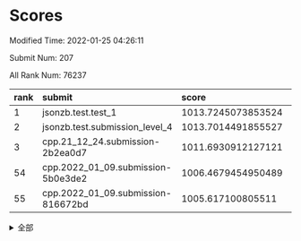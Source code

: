 # Scores

Modified Time: 2022-01-25 04:26:11

Submit Num: 207

All Rank Num: 76237

| rank |               submit               |       score        |       sigma        | pk_num |
| :--- | :--------------------------------- | :----------------- | :----------------- | :----- |
| 1    | jsonzb.test.test_1                 | 1013.7245073853524 | 0.8072304150987    | 1472   |
| 2    | jsonzb.test.submission_level_4     | 1013.7014491855527 | 0.8185522186860508 | 1477   |
| 3    | cpp.21_12_24.submission-2b2ea0d7   | 1011.6930912127121 | 0.7811883430569323 | 1474   |
| 54   | cpp.2022_01_09.submission-5b0e3de2 | 1006.4679454950489 | 0.7388844481126501 | 1472   |
| 55   | cpp.2022_01_09.submission-816672bd | 1005.617100805511  | 0.7259434681537007 | 1475   |


<details>
<summary>全部</summary>

| rank |                 submit                 |       score        |       sigma        | pk_num |
| :--- | :------------------------------------- | :----------------- | :----------------- | :----- |
| 1    | jsonzb.test.test_1                     | 1013.7245073853524 | 0.8072304150987    | 1472   |
| 2    | jsonzb.test.submission_level_4         | 1013.7014491855527 | 0.8185522186860508 | 1477   |
| 3    | cpp.21_12_24.submission-2b2ea0d7       | 1011.6930912127121 | 0.7811883430569323 | 1474   |
| 4    | gobigger.level_3.submission_level_3_45 | 1011.6006120631793 | 0.7790346585233283 | 1474   |
| 5    | gobigger.level_3.submission_level_3_41 | 1011.3851872052257 | 0.7744283637175544 | 1473   |
| 6    | gobigger.level_3.submission_level_3_6  | 1011.3744720970677 | 0.7862380098302005 | 1473   |
| 7    | gobigger.level_3.submission_level_3_38 | 1011.1601246092295 | 0.7770479240947082 | 1470   |
| 8    | gobigger.level_3.submission_level_3_29 | 1011.1252039462543 | 0.7722298041740997 | 1474   |
| 9    | gobigger.level_3.submission_level_3_1  | 1011.106473058778  | 0.7959824524444775 | 1479   |
| 10   | gobigger.level_3.submission_level_3_14 | 1011.0054698794024 | 0.7542475565360417 | 1471   |
| 11   | gobigger.level_3.submission_level_3_27 | 1010.8101171574119 | 0.771679132498791  | 1474   |
| 12   | gobigger.level_3.submission_level_3_44 | 1010.7630370548437 | 0.7643913026557505 | 1477   |
| 13   | gobigger.level_3.submission_level_3_12 | 1010.6984289640757 | 0.7601012134009908 | 1473   |
| 14   | gobigger.level_3.submission_level_3_4  | 1010.6252013429033 | 0.7749616348674415 | 1465   |
| 15   | gobigger.level_3.submission_level_3_33 | 1010.4507629875748 | 0.7471246062903587 | 1476   |
| 16   | gobigger.level_3.submission_level_3_8  | 1010.4139451519073 | 0.7663167640223928 | 1472   |
| 17   | gobigger.level_3.submission_level_3_43 | 1010.3775365769615 | 0.75760232174187   | 1474   |
| 18   | gobigger.level_3.submission_level_3_37 | 1010.3250697920856 | 0.7456963891618291 | 1474   |
| 19   | gobigger.level_3.submission_level_3_28 | 1010.3154725625867 | 0.7758509301099463 | 1469   |
| 20   | gobigger.level_3.submission_level_3_26 | 1010.2526850560048 | 0.7444674911302905 | 1474   |
| 21   | gobigger.level_3.submission_level_3_47 | 1010.2351620250499 | 0.7782915586428477 | 1473   |
| 22   | gobigger.level_3.submission_level_3_40 | 1010.2325576423177 | 0.7640729303508329 | 1473   |
| 23   | gobigger.level_3.submission_level_3_16 | 1010.2023354409279 | 0.7715956723674402 | 1468   |
| 24   | gobigger.level_3.submission_level_3_36 | 1010.1614325612991 | 0.7692694888384324 | 1474   |
| 25   | gobigger.level_3.submission_level_3_17 | 1010.0773416123668 | 0.7530734253442705 | 1472   |
| 26   | gobigger.level_3.submission_level_3_11 | 1010.0734842900342 | 0.7779127117021432 | 1475   |
| 27   | gobigger.level_3.submission_level_3_2  | 1010.0443513832197 | 0.7638641450631746 | 1468   |
| 28   | gobigger.level_3.submission_level_3_7  | 1010.0116034324913 | 0.7846906844078629 | 1476   |
| 29   | gobigger.level_3.submission_level_3_34 | 1009.9839010534914 | 0.7531460889313324 | 1465   |
| 30   | gobigger.level_3.submission_level_3_21 | 1009.9451535372077 | 0.7504368975410961 | 1474   |
| 31   | gobigger.level_3.submission_level_3_0  | 1009.9127822066005 | 0.7744492926071637 | 1473   |
| 32   | gobigger.level_3.submission_level_3_49 | 1009.8600513598947 | 0.7649624652168683 | 1477   |
| 33   | gobigger.level_3.submission_level_3_13 | 1009.8482137401543 | 0.7511998779333763 | 1475   |
| 34   | gobigger.level_3.submission_level_3_24 | 1009.6928068476553 | 0.730785053400927  | 1477   |
| 35   | gobigger.level_3.submission_level_3_15 | 1009.6917366403563 | 0.7525780483003188 | 1471   |
| 36   | gobigger.level_3.submission_level_3_5  | 1009.651395830386  | 0.7467160953584978 | 1473   |
| 37   | gobigger.level_3.submission_level_3_3  | 1009.6215364220308 | 0.7698095989282783 | 1478   |
| 38   | gobigger.level_3.submission_level_3_39 | 1009.6040672791947 | 0.7512405647154714 | 1474   |
| 39   | gobigger.level_3.submission_level_3_31 | 1009.5549110052957 | 0.7491766585035551 | 1474   |
| 40   | gobigger.level_3.submission_level_3_19 | 1009.541486910212  | 0.7483480221901386 | 1476   |
| 41   | gobigger.level_3.submission_level_3_46 | 1009.5371588585976 | 0.7667078821601994 | 1466   |
| 42   | gobigger.level_3.submission_level_3_22 | 1009.4941364472031 | 0.7480450115917068 | 1472   |
| 43   | gobigger.level_3.submission_level_3_10 | 1009.4849509773613 | 0.769479000731874  | 1473   |
| 44   | gobigger.level_3.submission_level_3_32 | 1009.459274872027  | 0.753880591409653  | 1470   |
| 45   | gobigger.level_3.submission_level_3_30 | 1009.3772509759565 | 0.7363752049522768 | 1478   |
| 46   | gobigger.level_3.submission_level_3_25 | 1009.3381974985829 | 0.7777257597374172 | 1471   |
| 47   | gobigger.level_3.submission_level_3_9  | 1009.3250484231037 | 0.7292187671004171 | 1468   |
| 48   | gobigger.level_3.submission_level_3_35 | 1009.2262630061535 | 0.7431701489890985 | 1473   |
| 49   | gobigger.level_3.submission_level_3_42 | 1009.08858713622   | 0.7388020835626884 | 1475   |
| 50   | gobigger.level_3.submission_level_3_48 | 1008.9941840955307 | 0.770622496078616  | 1474   |
| 51   | gobigger.level_3.submission_level_3_23 | 1008.9427708946386 | 0.7762943479104247 | 1480   |
| 52   | gobigger.level_3.submission_level_3_18 | 1008.7223803322322 | 0.7512634593009611 | 1473   |
| 53   | gobigger.level_3.submission_level_3_20 | 1008.0078316361875 | 0.7399587431747618 | 1472   |
| 54   | cpp.2022_01_09.submission-5b0e3de2     | 1006.4679454950489 | 0.7388844481126501 | 1472   |
| 55   | cpp.2022_01_09.submission-816672bd     | 1005.617100805511  | 0.7259434681537007 | 1475   |
| 56   | gobigger.level_1.submission_level_1_36 | 1004.8399083669369 | 0.7189946752578785 | 1472   |
| 57   | gobigger.level_1.submission_level_1_46 | 1004.5453670418563 | 0.7224703307942083 | 1475   |
| 58   | gobigger.level_1.submission_level_1_16 | 1004.3938626854276 | 0.7247638600133929 | 1471   |
| 59   | gobigger.level_1.submission_level_1_35 | 1004.3654017336579 | 0.7229169252167451 | 1476   |
| 60   | gobigger.level_1.submission_level_1_20 | 1004.281213529397  | 0.7197165897138488 | 1470   |
| 61   | gobigger.level_1.submission_level_1_40 | 1004.1373806417952 | 0.7156760132766373 | 1471   |
| 62   | gobigger.level_1.submission_level_1_26 | 1004.1165434405418 | 0.7102452808519794 | 1470   |
| 63   | gobigger.level_1.submission_level_1_6  | 1004.0409967424036 | 0.7204922779350877 | 1475   |
| 64   | gobigger.level_1.submission_level_1_41 | 1003.9414765455697 | 0.722466007156716  | 1476   |
| 65   | gobigger.level_1.submission_level_1_28 | 1003.9207817812548 | 0.7091013806076653 | 1476   |
| 66   | gobigger.level_1.submission_level_1_43 | 1003.816981938409  | 0.7157715309317755 | 1471   |
| 67   | gobigger.level_1.submission_level_1_8  | 1003.7807134214787 | 0.7192107920739202 | 1475   |
| 68   | gobigger.level_1.submission_level_1_42 | 1003.7471977815229 | 0.7171098752774411 | 1474   |
| 69   | gobigger.level_1.submission_level_1_23 | 1003.7156620440082 | 0.7257669059665425 | 1476   |
| 70   | gobigger.level_1.submission_level_1_34 | 1003.7119195381899 | 0.7192004901723918 | 1470   |
| 71   | gobigger.level_1.submission_level_1_3  | 1003.6581053580267 | 0.7223382441122039 | 1474   |
| 72   | gobigger.level_1.submission_level_1_18 | 1003.6144284067273 | 0.7343265007313049 | 1471   |
| 73   | gobigger.level_1.submission_level_1_29 | 1003.5802410281067 | 0.7161759488229302 | 1472   |
| 74   | gobigger.level_1.submission_level_1_15 | 1003.5182678999884 | 0.7238661852804046 | 1471   |
| 75   | gobigger.level_1.submission_level_1_39 | 1003.4882097576815 | 0.7124871381214721 | 1474   |
| 76   | gobigger.level_1.submission_level_1_45 | 1003.4565314213928 | 0.719435278915191  | 1476   |
| 77   | gobigger.level_1.submission_level_1_37 | 1003.4316575649879 | 0.7188813360013506 | 1474   |
| 78   | gobigger.level_1.submission_level_1_17 | 1003.4159663531977 | 0.722268452506724  | 1469   |
| 79   | gobigger.level_1.submission_level_1_32 | 1003.3918720801324 | 0.7117922414396237 | 1470   |
| 80   | gobigger.level_1.submission_level_1_12 | 1003.3380760966621 | 0.711112304083128  | 1470   |
| 81   | gobigger.level_1.submission_level_1_9  | 1003.3199109683648 | 0.719175482378519  | 1471   |
| 82   | gobigger.level_1.submission_level_1_38 | 1003.2859996233411 | 0.7228989583132872 | 1473   |
| 83   | gobigger.level_1.submission_level_1_10 | 1003.2782783435152 | 0.7114302599405157 | 1474   |
| 84   | gobigger.level_1.submission_level_1_48 | 1003.2763076500643 | 0.7198393836728151 | 1477   |
| 85   | gobigger.level_1.submission_level_1_22 | 1003.0612370453543 | 0.7141392991953739 | 1472   |
| 86   | gobigger.level_1.submission_level_1_4  | 1002.9855558587111 | 0.7066620470949658 | 1475   |
| 87   | gobigger.level_1.submission_level_1_21 | 1002.9847404874813 | 0.7130062068364816 | 1473   |
| 88   | gobigger.level_1.submission_level_1_5  | 1002.9826870044274 | 0.7198398158224742 | 1470   |
| 89   | gobigger.level_1.submission_level_1_49 | 1002.9752176619664 | 0.7103384943037765 | 1471   |
| 90   | gobigger.level_1.submission_level_1_13 | 1002.8897920420767 | 0.7197388452978901 | 1476   |
| 91   | gobigger.level_1.submission_level_1_44 | 1002.8388900073911 | 0.712644591873903  | 1473   |
| 92   | gobigger.level_1.submission_level_1_19 | 1002.7665502729168 | 0.7294211391962191 | 1479   |
| 93   | gobigger.level_1.submission_level_1_47 | 1002.5621316622122 | 0.7128618700779511 | 1474   |
| 94   | gobigger.level_1.submission_level_1_30 | 1002.5354232057857 | 0.7089011625099814 | 1472   |
| 95   | gobigger.level_1.submission_level_1_7  | 1002.338441258044  | 0.7106908944716316 | 1471   |
| 96   | gobigger.level_1.submission_level_1_25 | 1002.3144707442304 | 0.7160385526619667 | 1468   |
| 97   | gobigger.level_1.submission_level_1_1  | 1002.2669887122172 | 0.7122524960083917 | 1474   |
| 98   | gobigger.level_1.submission_level_1_11 | 1002.2177859725332 | 0.7136661401127615 | 1471   |
| 99   | gobigger.level_1.submission_level_1_31 | 1002.0636316106778 | 0.7093932381077787 | 1468   |
| 100  | gobigger.level_1.submission_level_1_33 | 1001.9682557031579 | 0.7211025659097036 | 1468   |
| 101  | gobigger.level_1.submission_level_1_0  | 1001.9054798870353 | 0.7056863942424902 | 1475   |
| 102  | gobigger.level_1.submission_level_1_2  | 1001.8997614244963 | 0.7046935364909233 | 1480   |
| 103  | gobigger.level_1.submission_level_1_24 | 1001.7724472962914 | 0.7196886656385826 | 1467   |
| 104  | gobigger.level_1.submission_level_1_27 | 1001.7670451565934 | 0.7151981018440792 | 1477   |
| 105  | gobigger.level_1.submission_level_1_14 | 1000.7283620032806 | 0.7072607063583894 | 1473   |
| 106  | gobigger.random.submission_random_42   | 997.1325551233343  | 0.6978207500595038 | 1475   |
| 107  | gobigger.random.submission_random_48   | 996.9518710680754  | 0.7169187429243035 | 1471   |
| 108  | gobigger.random.submission_random_20   | 996.9135698565847  | 0.7051812124227889 | 1476   |
| 109  | gobigger.random.submission_random_26   | 996.7754393186474  | 0.7114647517075848 | 1477   |
| 110  | gobigger.random.submission_random_33   | 996.7324243815858  | 0.7072422023991267 | 1472   |
| 111  | gobigger.random.submission_random_43   | 996.6598720089638  | 0.7331826119578949 | 1474   |
| 112  | gobigger.random.submission_random_8    | 996.5914952787666  | 0.7151956663005424 | 1474   |
| 113  | gobigger.random.submission_random_28   | 996.4922301801073  | 0.7044079710693745 | 1473   |
| 114  | gobigger.random.submission_random_24   | 996.467432037368   | 0.7011227111138149 | 1465   |
| 115  | gobigger.random.submission_random_19   | 996.2699428261229  | 0.7224835146618241 | 1474   |
| 116  | gobigger.random.submission_random_47   | 996.2145783117497  | 0.7168604363782527 | 1479   |
| 117  | gobigger.random.submission_random_6    | 996.2067154944948  | 0.7160289763723956 | 1477   |
| 118  | gobigger.random.submission_random_1    | 996.1451303646455  | 0.7153736791467584 | 1476   |
| 119  | gobigger.random.submission_random_46   | 996.1055407292814  | 0.7120534771316964 | 1474   |
| 120  | gobigger.random.submission_random_5    | 996.1049265272904  | 0.7112234916018296 | 1472   |
| 121  | gobigger.random.submission_random_14   | 995.9822700651009  | 0.7018374489782889 | 1476   |
| 122  | gobigger.random.submission_random_29   | 995.9727032621778  | 0.6976955777784011 | 1478   |
| 123  | gobigger.random.submission_random_23   | 995.9460970729662  | 0.7073558012519023 | 1475   |
| 124  | gobigger.random.submission_random_45   | 995.8865596673529  | 0.7034027383173201 | 1476   |
| 125  | gobigger.random.submission_random_16   | 995.8594197222394  | 0.7196434960168132 | 1469   |
| 126  | gobigger.random.submission_random_17   | 995.7972305169927  | 0.7134522055276458 | 1470   |
| 127  | gobigger.random.submission_random_31   | 995.7918016794943  | 0.7122877052802165 | 1469   |
| 128  | gobigger.random.submission_random_27   | 995.7715862769719  | 0.7170979118349268 | 1476   |
| 129  | gobigger.random.submission_random_32   | 995.7272219726589  | 0.7418916922850406 | 1473   |
| 130  | gobigger.random.submission_random_40   | 995.7063735451065  | 0.6972081508385638 | 1472   |
| 131  | gobigger.random.submission_random_35   | 995.664453114561   | 0.7035223922009726 | 1473   |
| 132  | gobigger.random.submission_random_44   | 995.639793181706   | 0.6962200220856386 | 1474   |
| 133  | gobigger.random.submission_random_4    | 995.6141788717644  | 0.710121075835063  | 1475   |
| 134  | gobigger.random.submission_random_36   | 995.6057745230876  | 0.7164548687770401 | 1472   |
| 135  | gobigger.random.submission_random_30   | 995.6031495782125  | 0.7105468091120143 | 1473   |
| 136  | gobigger.random.submission_random_22   | 995.5527455654274  | 0.7143526078994723 | 1471   |
| 137  | gobigger.random.submission_random_25   | 995.4962127288178  | 0.7025284279473408 | 1475   |
| 138  | gobigger.random.submission_random_34   | 995.4891068865614  | 0.7183049885108065 | 1474   |
| 139  | gobigger.random.submission_random_3    | 995.4865149372931  | 0.7106688610052408 | 1474   |
| 140  | gobigger.random.submission_random_7    | 995.4842196183783  | 0.7111149323319599 | 1473   |
| 141  | gobigger.random.submission_random_9    | 995.477587733932   | 0.7201260404234161 | 1469   |
| 142  | gobigger.random.submission_random_15   | 995.3599884283319  | 0.7108772440240679 | 1469   |
| 143  | gobigger.random.submission_random_0    | 995.3137762193938  | 0.717589414540678  | 1477   |
| 144  | gobigger.random.submission_random_38   | 995.2867214370259  | 0.731470293527264  | 1473   |
| 145  | gobigger.random.submission_random_37   | 995.2764929339028  | 0.7238231992650821 | 1474   |
| 146  | gobigger.random.submission_random_39   | 995.2635919037866  | 0.7131922889732881 | 1478   |
| 147  | gobigger.random.submission_random_12   | 995.2537173962301  | 0.7163948159266542 | 1473   |
| 148  | gobigger.random.submission_random_13   | 995.2027790720936  | 0.7259014679994359 | 1473   |
| 149  | gobigger.random.submission_random_21   | 995.1657464564922  | 0.7216007942739705 | 1475   |
| 150  | gobigger.random.submission_random_49   | 995.1509227590248  | 0.7098109895409955 | 1471   |
| 151  | gobigger.random.submission_random_11   | 995.0759303856067  | 0.7188169118562429 | 1469   |
| 152  | gobigger.random.submission_random_18   | 994.8950159695582  | 0.7106923832860291 | 1475   |
| 153  | gobigger.random.submission_random_2    | 994.8428236663775  | 0.7237282682387953 | 1475   |
| 154  | gobigger.random.submission_random_41   | 994.8253351117294  | 0.7169544786021678 | 1471   |
| 155  | gobigger.level_2.submission_level_2_13 | 994.5256629689322  | 0.7326628317478752 | 1473   |
| 156  | gobigger.random.submission_random_10   | 994.0166410146296  | 0.7304060384730243 | 1471   |
| 157  | gobigger.level_2.submission_level_2_49 | 993.7287789355312  | 0.7338807510091576 | 1472   |
| 158  | gobigger.level_2.submission_level_2_32 | 993.620128533502   | 0.7320748083956183 | 1470   |
| 159  | gobigger.level_2.submission_level_2_35 | 993.5230160495047  | 0.7349732541513674 | 1472   |
| 160  | gobigger.level_2.submission_level_2_10 | 993.5110487820333  | 0.7394557854382658 | 1474   |
| 161  | gobigger.level_2.submission_level_2_5  | 993.1570919612291  | 0.7335709620489512 | 1476   |
| 162  | gobigger.level_2.submission_level_2_39 | 992.947213717081   | 0.7329881442219506 | 1477   |
| 163  | gobigger.level_2.submission_level_2_41 | 992.9193592214671  | 0.7404546913624631 | 1476   |
| 164  | gobigger.level_2.submission_level_2_42 | 992.8319424705635  | 0.7454941629643927 | 1474   |
| 165  | gobigger.level_2.submission_level_2_12 | 992.7076250574503  | 0.7478387696365894 | 1472   |
| 166  | gobigger.level_2.submission_level_2_36 | 992.6996523221884  | 0.7421092913193731 | 1472   |
| 167  | gobigger.level_2.submission_level_2_22 | 992.6916227744293  | 0.7482311078376249 | 1473   |
| 168  | gobigger.level_2.submission_level_2_43 | 992.6574876223976  | 0.7425838201402816 | 1477   |
| 169  | gobigger.level_2.submission_level_2_46 | 992.6508360242228  | 0.759063295078077  | 1473   |
| 170  | gobigger.level_2.submission_level_2_44 | 992.6113335640433  | 0.7396785401204093 | 1471   |
| 171  | gobigger.level_2.submission_level_2_2  | 992.5416364360905  | 0.7267562779221052 | 1473   |
| 172  | gobigger.level_2.submission_level_2_40 | 992.535935404101   | 0.7348621340221128 | 1472   |
| 173  | gobigger.level_2.submission_level_2_4  | 992.421857615085   | 0.7592532196169783 | 1476   |
| 174  | gobigger.level_2.submission_level_2_25 | 992.4166379651306  | 0.7294652925558195 | 1472   |
| 175  | gobigger.level_2.submission_level_2_6  | 992.4001231569462  | 0.7332950657826338 | 1473   |
| 176  | gobigger.level_2.submission_level_2_47 | 992.3586651158735  | 0.7504128390579857 | 1473   |
| 177  | gobigger.level_2.submission_level_2_15 | 992.2779558039723  | 0.7610513997369613 | 1470   |
| 178  | gobigger.level_2.submission_level_2_37 | 992.2263184826354  | 0.7502185227129842 | 1476   |
| 179  | gobigger.level_2.submission_level_2_30 | 992.1995863570685  | 0.7464756662987255 | 1469   |
| 180  | gobigger.level_2.submission_level_2_23 | 991.9828486571286  | 0.7578156600486641 | 1479   |
| 181  | gobigger.level_2.submission_level_2_20 | 991.9580653212755  | 0.7464621883845123 | 1477   |
| 182  | gobigger.level_2.submission_level_2_19 | 991.9113903825228  | 0.7389183462776215 | 1475   |
| 183  | gobigger.level_2.submission_level_2_45 | 991.840189582186   | 0.7462682652083908 | 1478   |
| 184  | gobigger.level_2.submission_level_2_8  | 991.825560143433   | 0.750638098129615  | 1471   |
| 185  | gobigger.level_2.submission_level_2_0  | 991.7883071590854  | 0.7470427397644457 | 1468   |
| 186  | gobigger.level_2.submission_level_2_34 | 991.7622398714253  | 0.7402909790837553 | 1474   |
| 187  | gobigger.level_2.submission_level_2_33 | 991.7493044631228  | 0.752863630288264  | 1473   |
| 188  | gobigger.level_2.submission_level_2_21 | 991.7347438417951  | 0.7323043769430269 | 1472   |
| 189  | gobigger.level_2.submission_level_2_38 | 991.7131229706248  | 0.7483920007043969 | 1477   |
| 190  | gobigger.level_2.submission_level_2_31 | 991.6161656455786  | 0.745999958003623  | 1475   |
| 191  | gobigger.level_2.submission_level_2_29 | 991.5704108455159  | 0.759762298244491  | 1473   |
| 192  | gobigger.level_2.submission_level_2_48 | 991.5357564503888  | 0.7408206217876051 | 1474   |
| 193  | gobigger.level_2.submission_level_2_3  | 991.5258512844879  | 0.7426693682302562 | 1475   |
| 194  | gobigger.level_2.submission_level_2_28 | 991.4978963623058  | 0.7616208247377594 | 1473   |
| 195  | gobigger.level_2.submission_level_2_1  | 991.4619350955572  | 0.7494588814061797 | 1471   |
| 196  | gobigger.level_2.submission_level_2_17 | 991.3982348611178  | 0.7516291667859852 | 1475   |
| 197  | gobigger.level_2.submission_level_2_9  | 991.3670635158711  | 0.7471670016304045 | 1471   |
| 198  | gobigger.level_2.submission_level_2_24 | 991.2944582733385  | 0.7494354929114392 | 1473   |
| 199  | gobigger.level_2.submission_level_2_26 | 991.2197165364985  | 0.7370767988324642 | 1469   |
| 200  | gobigger.level_2.submission_level_2_27 | 990.9350790990208  | 0.7614731210057907 | 1468   |
| 201  | gobigger.level_2.submission_level_2_11 | 990.6336430833115  | 0.7438198993707822 | 1471   |
| 202  | gobigger.level_2.submission_level_2_14 | 990.4357225571134  | 0.7635943566693055 | 1477   |
| 203  | gobigger.level_2.submission_level_2_7  | 990.4031566519017  | 0.7449678877760026 | 1474   |
| 204  | gobigger.level_2.submission_level_2_18 | 989.6227942715199  | 0.7936965035109421 | 1475   |
| 205  | gobigger.level_2.submission_level_2_16 | 989.0378052329504  | 0.8060502437167667 | 1474   |
| 206  | gobigger.none.submission_none_0        | 978.0037275266668  | 1.3991190072808428 | 1473   |
| 207  | gobigger.none.submission_none_1        | 976.0959674259648  | 1.4045617023129178 | 1476   |

</details>